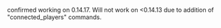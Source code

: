 confirmed working on 0.14.17. Will not work on <0.14.13 due to addition of "connected_players" commands.
